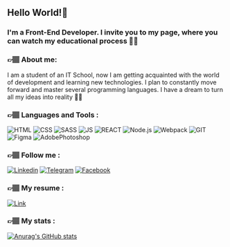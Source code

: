 ## Hello World!👋

### I'm a Front-End Developer. I invite you to my page, where you can watch my educational process 👩‍💻

<!-- ![Header](https://github.com/Anakole/Anakole/blob/main/assets/giphy2.gif) -->

### 👉🏽 About me:

I am a student of an IT School, now I am getting acquainted with the world of development and learning new technologies. I plan to constantly move forward and master several programming languages. I have a dream to turn all my ideas into reality 🙌🏽

### 👉🏽 Languages and Tools :

![HTML](https://img.shields.io/badge/HTML5-442912?style=for-the-badge&logo=html5)
![CSS](https://img.shields.io/badge/CSS3-442912?style=for-the-badge&logo=CSS3)
![SASS](https://img.shields.io/badge/SASS-442912?style=for-the-badge&logo=SASS)
![JS](https://img.shields.io/badge/JavaScript-442912?style=for-the-badge&logo=JavaScript)
![REACT](https://img.shields.io/badge/React-442912?style=for-the-badge&logo=REACT)
![Node.js](https://img.shields.io/badge/Node.js-442912?style=for-the-badge&logo=Node.js)
![Webpack](https://img.shields.io/badge/Webpack-442912?style=for-the-badge&logo=Webpack)
![GIT](https://img.shields.io/badge/GIT-442912?style=for-the-badge&logo=git)
![Figma](https://img.shields.io/badge/Figma-442912?style=for-the-badge&logo=Figma)
![AdobePhotoshop](https://img.shields.io/badge/Photoshop-442912?style=for-the-badge&logo=AdobePhotoshop)

### 👉🏽 Follow me :

[![Linkedin](https://img.shields.io/badge/Linkedin-442912?style=for-the-badge&logo=Linkedin)](https://www.linkedin.com/in/uliana-kolesnikova-0259b7240/)
[![Telegram](https://img.shields.io/badge/Telegram-442912?style=for-the-badge&logo=Telegram)](https://t.me/anakole)
[![Facebook](https://img.shields.io/badge/Facebook-442912?style=for-the-badge&logo=Facebook)](https://www.facebook.com/profile.php?id=100005076345899)

### 👉🏽 My resume :

[![Link](https://img.shields.io/badge/Link-442912?style=for-the-badge&logo=googledrive)]([https://www.linkedin.com/in/uliana-kolesnikova-0259b7240/](https://drive.google.com/file/d/1V6o2ern_jD7TmqeV5xhXGxJUdACHLU9W/view?usp=share_link))

### 👉🏽 My stats :

[![Anurag's GitHub stats](https://github-readme-stats.vercel.app/api?username=Anakole&show_icons=true&theme=darcula)](https://github.com/anuraghazra/github-readme-stats)

<!--
**Anakole/Anakole** is a ✨ _special_ ✨ repository because its `README.md` (this file) appears on your GitHub profile.

Here are some ideas to get you started:

- 🔭 I’m currently working on ...
- 🌱 I’m currently learning ...
- 👯 I’m looking to collaborate on ...
- 🤔 I’m looking for help with ...
- 💬 Ask me about ...
- 📫 How to reach me: ...
- 😄 Pronouns: ...
- ⚡ Fun fact: ...
-->
